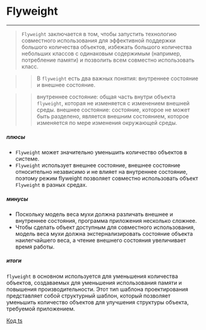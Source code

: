 # Flyweight

---


>`Flyweight` заключается в том, чтобы запустить технологию совместного использования для эффективной поддержки большого количества объектов, избежать большого количества небольших классов с одинаковым содержимым (например, потребление памяти) и позволить всем совместно использовать класс.

>>В `flyweight` есть два важных понятия: внутреннее состояние и внешнее состояние.

>>внутреннее состояние: общая часть внутри объекта `flyweight`, которая не изменяется с изменением внешней среды.
>>внешнее состояние: состояние, которое не может быть разделено, является внешним состоянием, которое изменяется по мере изменения окружающей среды.
  
##### плюсы
  * `Flyweight` может значительно уменьшить количество объектов в системе.
  * `Flyweight` использует внешнее состояние, внешнее состояние относительно независимо и не влияет на внутреннее состояние, поэтому режим flyweight позволяет совместно использовать объект `Flyweight` в разных средах.
##### минусы
  * Поскольку модель веса мухи должна различать внешнее и внутреннее состояния, программа приложения несколько сложнее.
  * Чтобы сделать объект доступным для совместного использования, модель веса мухи должна экстернализировать состояние объекта наилегчайшего веса, а чтение внешнего состояния увеличивает время работы.
##### итоги
`flyweight` в основном используется для уменьшения количества объектов, создаваемых для уменьшения использования памяти и повышения производительности. Этот тип шаблона проектирования представляет собой структурный шаблон, который позволяет уменьшить количество объектов для улучшения структуры объекта, требуемой приложением.


[Код ts](https://www.typescriptlang.org/play?#code/FAehAIGMBsEMGd7gKoAUAWB7AdgUwGLQCeA7rgJYDm6ALuAN6gThQ7w0BOArpDZhwAoAtpgAmuaAC5w7DuWyUANDMgdcubNOxchAI1wdlQ3CI5EtO-RwCUDAL5NwDsICYQQLwggYRBAQiCABEECsIG5ufn7ggIIggHwgoV7hgPIgboAcICECgDwg4YAsIH6A3CCAMiDKgLIggFwgPoAMIG7KgPwgxckxXtnW0uGAjCCAkiDFMeCA4iDFUdng7t4+8eBNgFIgfgVexeAAZsRkVLTKBeHRJe1B4PGA7CDJATF+XqHt5YObOwEB8UPufoASIEGAnCBh-mmA0iAAdMBfYFBwiCgYHC4BiOFiQNicHh8QSzUgUag0aRoLB4QhwhY0ZTwTTgbR6Ay2ejOCDEm73YJhSLROKJcACbH1SlRWIJPxLFbhHzhEIbVKANhADuBGq9auASlsMpkAuFlDEXJl9od2mSEskmdTWcl2atuWddm5FUdwOVwuBdv49RcEu1Qi8Pl9gDAEEhkUC0fMESCwRDuLx+MIxBJpLJ5EoVGoNBZ8YZwMZTOZcZYCfZgA5HX8kO74bR8LA-WYveAAA5cXTQciQYso3DwACysCL0nrRYAPCGFMpXai5tmaAA+cAAXlxuBI4GbAmsAG4viwS2WK+BKLgaAHxFIZJxQ1jVOocXirEYTPwEweCUjAd30Z7GCxvdh2OAANa4IhD2OB6DgADU4b3P9jY8zBnO9wHIaY6QAQhodByHgd4i2rOsG3edAEAEF8iGsQlgFAlgYLghCkObd54BXDDX2UPAxy7AgewxNcJB3CNsCPeNsJAu8HFAtQaC4DhsHAAj4MQoFkKLd5l1XTDrEgziHDTJ1-lowtwQfSF8wEWEPVoC9qyzDEsX3JMbBTRSMwBfS82hN9b2LUty0rdhYBoRdtN7XN8wTAyEU8mz32o8AfJzayT0nGdcPshdKyk2jGI3dsw3gXdI0TaM2JPKNDxkYzoxw0C1MfdyMT0t16M9YdaL8k93mK3zQrMSTyMi0CRHXRQWrvZKWI6vDAPjTrp063j+MEwK4rqxYcqGlgFK+Qq6C4UTUQat9h3Gy8CFW8KvmgFdwCWpD3wAbQAXRnaZ+DpPa6HId8AAYpzA8AW3AABGe7PsesDv2-fLwBu-qT3fO6AFJwAAJiHYd7vAAB+cAADYABZwGkN6IYADk4w6xIQrh4HQARcZWrympoOKACJMeQSnlAAVnee6MrMZRyA41NHTYTA9veaBMEoAQAHJlkyABaFxTQiCVSjcV5AFEQcA8ilfVohcIXFBJms+Y0SgYOsLmHx53A+YFgRIspqrytoVguGwRE6ciqrVtq62aGqxrlprEj4HIAAvXBgGnIA)
